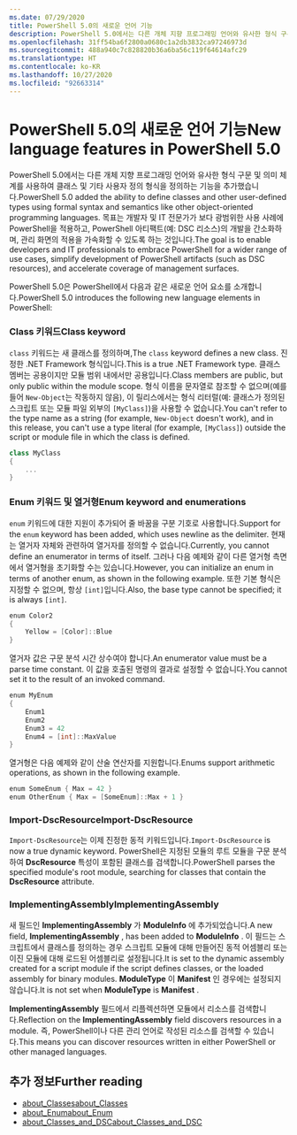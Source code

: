 ```yaml
---
ms.date: 07/29/2020
title: PowerShell 5.0의 새로운 언어 기능
description: PowerShell 5.0에서는 다른 개체 지향 프로그래밍 언어와 유사한 형식 구문 및 의미 체계를 사용하여 클래스 및 기타 사용자 정의 형식을 정의하는 기능을 추가했습니다.
ms.openlocfilehash: 31ff54ba6f2800a0680c1a2db3832ca97246973d
ms.sourcegitcommit: 488a940c7c828820b36a6ba56c119f64614afc29
ms.translationtype: HT
ms.contentlocale: ko-KR
ms.lasthandoff: 10/27/2020
ms.locfileid: "92663314"
---
```

# <a name="new-language-features-in-powershell-50"></a><span data-ttu-id="cc97e-103">PowerShell 5.0의 새로운 언어 기능</span><span class="sxs-lookup"><span data-stu-id="cc97e-103">New language features in PowerShell 5.0</span></span>

<span data-ttu-id="cc97e-104">PowerShell 5.0에서는 다른 개체 지향 프로그래밍 언어와 유사한 형식 구문 및 의미 체계를 사용하여 클래스 및 기타 사용자 정의 형식을 정의하는 기능을 추가했습니다.</span><span class="sxs-lookup"><span data-stu-id="cc97e-104">PowerShell 5.0 added the ability to define classes and other user-defined types using formal syntax and semantics like other object-oriented programming languages.</span></span> <span data-ttu-id="cc97e-105">목표는 개발자 및 IT 전문가가 보다 광범위한 사용 사례에 PowerShell을 적용하고, PowerShell 아티팩트(예: DSC 리소스)의 개발을 간소화하며, 관리 화면의 적용을 가속화할 수 있도록 하는 것입니다.</span><span class="sxs-lookup"><span data-stu-id="cc97e-105">The goal is to enable developers and IT professionals to embrace PowerShell for a wider range of use cases, simplify development of PowerShell artifacts (such as DSC resources), and accelerate coverage of management surfaces.</span></span>

<span data-ttu-id="cc97e-106">PowerShell 5.0은 PowerShell에서 다음과 같은 새로운 언어 요소를 소개합니다.</span><span class="sxs-lookup"><span data-stu-id="cc97e-106">PowerShell 5.0 introduces the following new language elements in PowerShell:</span></span>

### <a name="class-keyword"></a><span data-ttu-id="cc97e-107">Class 키워드</span><span class="sxs-lookup"><span data-stu-id="cc97e-107">Class keyword</span></span>

<span data-ttu-id="cc97e-108">`class` 키워드는 새 클래스를 정의하며,</span><span class="sxs-lookup"><span data-stu-id="cc97e-108">The `class` keyword defines a new class.</span></span> <span data-ttu-id="cc97e-109">진정한 .NET Framework 형식입니다.</span><span class="sxs-lookup"><span data-stu-id="cc97e-109">This is a true .NET Framework type.</span></span> <span data-ttu-id="cc97e-110">클래스 멤버는 공용이지만 모듈 범위 내에서만 공용입니다.</span><span class="sxs-lookup"><span data-stu-id="cc97e-110">Class members are public, but only public within the module scope.</span></span> <span data-ttu-id="cc97e-111">형식 이름을 문자열로 참조할 수 없으며(예를 들어 `New-Object`는 작동하지 않음), 이 릴리스에서는 형식 리터럴(예: 클래스가 정의된 스크립트 또는 모듈 파일 외부의 `[MyClass]`)을 사용할 수 없습니다.</span><span class="sxs-lookup"><span data-stu-id="cc97e-111">You can't refer to the type name as a string (for example, `New-Object` doesn't work), and in this release, you can't use a type literal (for example, `[MyClass]`) outside the script or module file in which the class is defined.</span></span>

```powershell
class MyClass
{
    ...
}
```

### <a name="enum-keyword-and-enumerations"></a><span data-ttu-id="cc97e-112">Enum 키워드 및 열거형</span><span class="sxs-lookup"><span data-stu-id="cc97e-112">Enum keyword and enumerations</span></span>

<span data-ttu-id="cc97e-113">`enum` 키워드에 대한 지원이 추가되어 줄 바꿈을 구분 기호로 사용합니다.</span><span class="sxs-lookup"><span data-stu-id="cc97e-113">Support for the `enum` keyword has been added, which uses newline as the delimiter.</span></span> <span data-ttu-id="cc97e-114">현재는 열거자 자체와 관련하여 열거자를 정의할 수 없습니다.</span><span class="sxs-lookup"><span data-stu-id="cc97e-114">Currently, you cannot define an enumerator in terms of itself.</span></span> <span data-ttu-id="cc97e-115">그러나 다음 예제와 같이 다른 열거형 측면에서 열거형을 초기화할 수는 있습니다.</span><span class="sxs-lookup"><span data-stu-id="cc97e-115">However, you can initialize an enum in terms of another enum, as shown in the following example.</span></span> <span data-ttu-id="cc97e-116">또한 기본 형식은 지정할 수 없으며, 항상 `[int]`입니다.</span><span class="sxs-lookup"><span data-stu-id="cc97e-116">Also, the base type cannot be specified; it is always `[int]`.</span></span>

```powershell
enum Color2
{
    Yellow = [Color]::Blue
}
```

<span data-ttu-id="cc97e-117">열거자 값은 구문 분석 시간 상수여야 합니다.</span><span class="sxs-lookup"><span data-stu-id="cc97e-117">An enumerator value must be a parse time constant.</span></span> <span data-ttu-id="cc97e-118">이 값을 호출된 명령의 결과로 설정할 수 없습니다.</span><span class="sxs-lookup"><span data-stu-id="cc97e-118">You cannot set it to the result of an invoked command.</span></span>

```powershell
enum MyEnum
{
    Enum1
    Enum2
    Enum3 = 42
    Enum4 = [int]::MaxValue
}
```

<span data-ttu-id="cc97e-119">열거형은 다음 예제와 같이 산술 연산자를 지원합니다.</span><span class="sxs-lookup"><span data-stu-id="cc97e-119">Enums support arithmetic operations, as shown in the following example.</span></span>

```powershell
enum SomeEnum { Max = 42 }
enum OtherEnum { Max = [SomeEnum]::Max + 1 }
```

### <a name="import-dscresource"></a><span data-ttu-id="cc97e-120">Import-DscResource</span><span class="sxs-lookup"><span data-stu-id="cc97e-120">Import-DscResource</span></span>

<span data-ttu-id="cc97e-121">`Import-DscResource`는 이제 진정한 동적 키워드입니다.</span><span class="sxs-lookup"><span data-stu-id="cc97e-121">`Import-DscResource` is now a true dynamic keyword.</span></span> <span data-ttu-id="cc97e-122">PowerShell은 지정된 모듈의 루트 모듈을 구문 분석하여 **DscResource** 특성이 포함된 클래스를 검색합니다.</span><span class="sxs-lookup"><span data-stu-id="cc97e-122">PowerShell parses the specified module's root module, searching for classes that contain the **DscResource** attribute.</span></span>

### <a name="implementingassembly"></a><span data-ttu-id="cc97e-123">ImplementingAssembly</span><span class="sxs-lookup"><span data-stu-id="cc97e-123">ImplementingAssembly</span></span>

<span data-ttu-id="cc97e-124">새 필드인 **ImplementingAssembly** 가 **ModuleInfo** 에 추가되었습니다.</span><span class="sxs-lookup"><span data-stu-id="cc97e-124">A new field, **ImplementingAssembly** , has been added to **ModuleInfo** .</span></span> <span data-ttu-id="cc97e-125">이 필드는 스크립트에서 클래스를 정의하는 경우 스크립트 모듈에 대해 만들어진 동적 어셈블리 또는 이진 모듈에 대해 로드된 어셈블리로 설정됩니다.</span><span class="sxs-lookup"><span data-stu-id="cc97e-125">It is set to the dynamic assembly created for a script module if the script defines classes, or the loaded assembly for binary modules.</span></span> <span data-ttu-id="cc97e-126">**ModuleType** 이 **Manifest** 인 경우에는 설정되지 않습니다.</span><span class="sxs-lookup"><span data-stu-id="cc97e-126">It is not set when **ModuleType** is **Manifest** .</span></span>

<span data-ttu-id="cc97e-127">**ImplementingAssembly** 필드에서 리플렉션하면 모듈에서 리소스를 검색합니다.</span><span class="sxs-lookup"><span data-stu-id="cc97e-127">Reflection on the **ImplementingAssembly** field discovers resources in a module.</span></span> <span data-ttu-id="cc97e-128">즉, PowerShell이나 다른 관리 언어로 작성된 리소스를 검색할 수 있습니다.</span><span class="sxs-lookup"><span data-stu-id="cc97e-128">This means you can discover resources written in either PowerShell or other managed languages.</span></span>

## <a name="further-reading"></a><span data-ttu-id="cc97e-129">추가 정보</span><span class="sxs-lookup"><span data-stu-id="cc97e-129">Further reading</span></span>

- [<span data-ttu-id="cc97e-130">about_Classes</span><span class="sxs-lookup"><span data-stu-id="cc97e-130">about_Classes</span></span>](/powershell/module/microsoft.powershell.core/about/about_classes)
- [<span data-ttu-id="cc97e-131">about_Enum</span><span class="sxs-lookup"><span data-stu-id="cc97e-131">about_Enum</span></span>](/powershell/module/microsoft.powershell.core/about/about_enum)
- [<span data-ttu-id="cc97e-132">about_Classes_and_DSC</span><span class="sxs-lookup"><span data-stu-id="cc97e-132">about_Classes_and_DSC</span></span>](/powershell/module/psdesiredstateconfiguration/about/about_classes_and_dsc)
